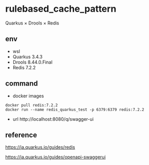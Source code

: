 # rulebased_cache_pattern

Quarkus × Drools × Redis

## env 

- wsl 
- Quarkus 3.4.3
- Drools 8.44.0.Final
- Redis 7.2.2

## command

- docker images
```
docker pull redis:7.2.2
docker run --name redis_quarkus_test -p 6379:6379 redis:7.2.2
```

- url
http://localhost:8080/q/swagger-ui


## reference

https://ja.quarkus.io/guides/redis

https://ja.quarkus.io/guides/openapi-swaggerui

